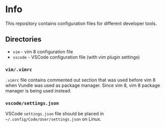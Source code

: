 # Info
This repository contains configuration files for different developer tools.

## Directories
* `vim` - vim 8 configuration file
* `vscode` - VSCode configuration file (with vim plugin settings)

### `vim/.vimrc`
`.vimrc` file contains commented out section that was used before vim 8 when Vundle was used as package manager. Since vim 8, vim 8 package manager is being used instead.

### `vscode/settings.json`
VSCode `settings.json` file should be placed in `~/.config/Code/User/settings.json` on Linux.
